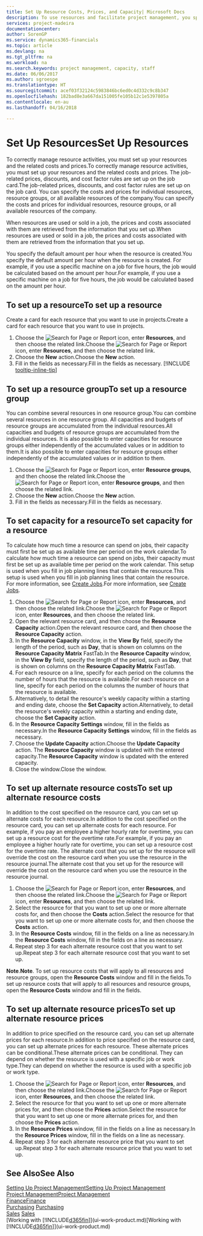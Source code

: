 ```yaml
---
title: Set Up Resource Costs, Prices, and Capacity| Microsoft Docs
description: To use resources and facilitate project management, you specify costs and prices for individual resources or resource groups, and set the resource capacity.
services: project-madeira
documentationcenter: 
author: SorenGP
ms.service: dynamics365-financials
ms.topic: article
ms.devlang: na
ms.tgt_pltfrm: na
ms.workload: na
ms.search.keywords: project management, capacity, staff
ms.date: 06/06/2017
ms.author: sgroespe
ms.translationtype: HT
ms.sourcegitcommit: acef03f32124c5983846bc6ed0c4d332c9c8b347
ms.openlocfilehash: 182bad8e3a667da151005fe105b12c1e5397805a
ms.contentlocale: en-au
ms.lasthandoff: 04/16/2018

---
```

# <a name="set-up-resources"></a><span data-ttu-id="d904e-103">Set Up Resources</span><span class="sxs-lookup"><span data-stu-id="d904e-103">Set Up Resources</span></span>
<span data-ttu-id="d904e-104">To correctly manage resource activities, you must set up your resources and the related costs and prices.</span><span class="sxs-lookup"><span data-stu-id="d904e-104">To correctly manage resource activities, you must set up your resources and the related costs and prices.</span></span> <span data-ttu-id="d904e-105">The job-related prices, discounts, and cost factor rules are set up on the job card.</span><span class="sxs-lookup"><span data-stu-id="d904e-105">The job-related prices, discounts, and cost factor rules are set up on the job card.</span></span> <span data-ttu-id="d904e-106">You can specify the costs and prices for individual resources, resource groups, or all available resources of the company.</span><span class="sxs-lookup"><span data-stu-id="d904e-106">You can specify the costs and prices for individual resources, resource groups, or all available resources of the company.</span></span>

<span data-ttu-id="d904e-107">When resources are used or sold in a job, the prices and costs associated with them are retrieved from the information that you set up.</span><span class="sxs-lookup"><span data-stu-id="d904e-107">When resources are used or sold in a job, the prices and costs associated with them are retrieved from the information that you set up.</span></span>

<span data-ttu-id="d904e-108">You specify the default amount per hour when the resource is created.</span><span class="sxs-lookup"><span data-stu-id="d904e-108">You specify the default amount per hour when the resource is created.</span></span> <span data-ttu-id="d904e-109">For example, if you use a specific machine on a job for five hours, the job would be calculated based on the amount per hour.</span><span class="sxs-lookup"><span data-stu-id="d904e-109">For example, if you use a specific machine on a job for five hours, the job would be calculated based on the amount per hour.</span></span>

## <a name="to-set-up-a-resource"></a><span data-ttu-id="d904e-110">To set up a resource</span><span class="sxs-lookup"><span data-stu-id="d904e-110">To set up a resource</span></span>
<span data-ttu-id="d904e-111">Create a card for each resource that you want to use in projects.</span><span class="sxs-lookup"><span data-stu-id="d904e-111">Create a card for each resource that you want to use in projects.</span></span>

1. <span data-ttu-id="d904e-112">Choose the ![Search for Page or Report](media/ui-search/search_small.png "Search for Page or Report icon") icon, enter **Resources**, and then choose the related link.</span><span class="sxs-lookup"><span data-stu-id="d904e-112">Choose the ![Search for Page or Report](media/ui-search/search_small.png "Search for Page or Report icon") icon, enter **Resources**, and then choose the related link.</span></span>
2. <span data-ttu-id="d904e-113">Choose the **New** action.</span><span class="sxs-lookup"><span data-stu-id="d904e-113">Choose the **New** action.</span></span>
3. <span data-ttu-id="d904e-114">Fill in the fields as necessary.</span><span class="sxs-lookup"><span data-stu-id="d904e-114">Fill in the fields as necessary.</span></span> [!INCLUDE [tooltip-inline-tip](includes/tooltip-inline-tip_md.md)]  

## <a name="to-set-up-a-resource-group"></a><span data-ttu-id="d904e-115">To set up a resource group</span><span class="sxs-lookup"><span data-stu-id="d904e-115">To set up a resource group</span></span>
<span data-ttu-id="d904e-116">You can combine several resources in one resource group.</span><span class="sxs-lookup"><span data-stu-id="d904e-116">You can combine several resources in one resource group.</span></span> <span data-ttu-id="d904e-117">All capacities and budgets of resource groups are accumulated from the individual resources.</span><span class="sxs-lookup"><span data-stu-id="d904e-117">All capacities and budgets of resource groups are accumulated from the individual resources.</span></span> <span data-ttu-id="d904e-118">It is also possible to enter capacities for resource groups either independently of the accumulated values or in addition to them.</span><span class="sxs-lookup"><span data-stu-id="d904e-118">It is also possible to enter capacities for resource groups either independently of the accumulated values or in addition to them.</span></span>

1. <span data-ttu-id="d904e-119">Choose the ![Search for Page or Report](media/ui-search/search_small.png "Search for Page or Report icon") icon, enter **Resource groups**, and then choose the related link.</span><span class="sxs-lookup"><span data-stu-id="d904e-119">Choose the ![Search for Page or Report](media/ui-search/search_small.png "Search for Page or Report icon") icon, enter **Resource groups**, and then choose the related link.</span></span>
2. <span data-ttu-id="d904e-120">Choose the **New** action.</span><span class="sxs-lookup"><span data-stu-id="d904e-120">Choose the **New** action.</span></span>
3. <span data-ttu-id="d904e-121">Fill in the fields as necessary.</span><span class="sxs-lookup"><span data-stu-id="d904e-121">Fill in the fields as necessary.</span></span>

## <a name="to-set-capacity-for-a-resource"></a><span data-ttu-id="d904e-122">To set capacity for a resource</span><span class="sxs-lookup"><span data-stu-id="d904e-122">To set capacity for a resource</span></span>
<span data-ttu-id="d904e-123">To calculate how much time a resource can spend on jobs, their capacity must first be set up as available time per period on the work calendar.</span><span class="sxs-lookup"><span data-stu-id="d904e-123">To calculate how much time a resource can spend on jobs, their capacity must first be set up as available time per period on the work calendar.</span></span> <span data-ttu-id="d904e-124">This setup is used when you fill in job planning lines that contain the resource.</span><span class="sxs-lookup"><span data-stu-id="d904e-124">This setup is used when you fill in job planning lines that contain the resource.</span></span> <span data-ttu-id="d904e-125">For more information, see [Create Jobs](projects-how-create-jobs.md).</span><span class="sxs-lookup"><span data-stu-id="d904e-125">For more information, see [Create Jobs](projects-how-create-jobs.md).</span></span>

1. <span data-ttu-id="d904e-126">Choose the ![Search for Page or Report](media/ui-search/search_small.png "Search for Page or Report icon") icon, enter **Resources**, and then choose the related link.</span><span class="sxs-lookup"><span data-stu-id="d904e-126">Choose the ![Search for Page or Report](media/ui-search/search_small.png "Search for Page or Report icon") icon, enter **Resources**, and then choose the related link.</span></span>
2. <span data-ttu-id="d904e-127">Open the relevant resource card, and then choose the **Resource Capacity** action.</span><span class="sxs-lookup"><span data-stu-id="d904e-127">Open the relevant resource card, and then choose the **Resource Capacity** action.</span></span>
3. <span data-ttu-id="d904e-128">In the **Resource Capacity** window, in the **View By** field, specify the length of the period, such as **Day**, that is shown on columns on the **Resource Capacity Matrix** FastTab.</span><span class="sxs-lookup"><span data-stu-id="d904e-128">In the **Resource Capacity** window, in the **View By** field, specify the length of the period, such as **Day**, that is shown on columns on the **Resource Capacity Matrix** FastTab.</span></span>
4. <span data-ttu-id="d904e-129">For each resource on a line, specify for each period on the columns the number of hours that the resource is available.</span><span class="sxs-lookup"><span data-stu-id="d904e-129">For each resource on a line, specify for each period on the columns the number of hours that the resource is available.</span></span>
5. <span data-ttu-id="d904e-130">Alternatively, to detail the resource's weekly capacity within a starting and ending date, choose the **Set Capacity** action.</span><span class="sxs-lookup"><span data-stu-id="d904e-130">Alternatively, to detail the resource's weekly capacity within a starting and ending date, choose the **Set Capacity** action.</span></span>
6. <span data-ttu-id="d904e-131">In the **Resource Capacity Settings** window, fill in the fields as necessary.</span><span class="sxs-lookup"><span data-stu-id="d904e-131">In the **Resource Capacity Settings** window, fill in the fields as necessary.</span></span>
7. <span data-ttu-id="d904e-132">Choose the **Update Capacity** action.</span><span class="sxs-lookup"><span data-stu-id="d904e-132">Choose the **Update Capacity** action.</span></span> <span data-ttu-id="d904e-133">The **Resource Capacity** window is updated with the entered capacity.</span><span class="sxs-lookup"><span data-stu-id="d904e-133">The **Resource Capacity** window is updated with the entered capacity.</span></span>
8. <span data-ttu-id="d904e-134">Close the window.</span><span class="sxs-lookup"><span data-stu-id="d904e-134">Close the window.</span></span>

## <a name="to-set-up-alternate-resource-costs"></a><span data-ttu-id="d904e-135">To set up alternate resource costs</span><span class="sxs-lookup"><span data-stu-id="d904e-135">To set up alternate resource costs</span></span>
<span data-ttu-id="d904e-136">In addition to the cost specified on the resource card, you can set up alternate costs for each resource.</span><span class="sxs-lookup"><span data-stu-id="d904e-136">In addition to the cost specified on the resource card, you can set up alternate costs for each resource.</span></span> <span data-ttu-id="d904e-137">For example, if you pay an employee a higher hourly rate for overtime, you can set up a resource cost for the overtime rate.</span><span class="sxs-lookup"><span data-stu-id="d904e-137">For example, if you pay an employee a higher hourly rate for overtime, you can set up a resource cost for the overtime rate.</span></span> <span data-ttu-id="d904e-138">The alternate cost that you set up for the resource will override the cost on the resource card when you use the resource in the resource journal.</span><span class="sxs-lookup"><span data-stu-id="d904e-138">The alternate cost that you set up for the resource will override the cost on the resource card when you use the resource in the resource journal.</span></span>

1. <span data-ttu-id="d904e-139">Choose the ![Search for Page or Report](media/ui-search/search_small.png "Search for Page or Report icon") icon, enter **Resources**, and then choose the related link.</span><span class="sxs-lookup"><span data-stu-id="d904e-139">Choose the ![Search for Page or Report](media/ui-search/search_small.png "Search for Page or Report icon") icon, enter **Resources**, and then choose the related link.</span></span>  
2. <span data-ttu-id="d904e-140">Select the resource for that you want to set up one or more alternate costs for, and then choose the **Costs** action.</span><span class="sxs-lookup"><span data-stu-id="d904e-140">Select the resource for that you want to set up one or more alternate costs for, and then choose the **Costs** action.</span></span>  
3. <span data-ttu-id="d904e-141">In the **Resource Costs** window, fill in the fields on a line as necessary.</span><span class="sxs-lookup"><span data-stu-id="d904e-141">In the **Resource Costs** window, fill in the fields on a line as necessary.</span></span>  
4. <span data-ttu-id="d904e-142">Repeat step 3 for each alternate resource cost that you want to set up.</span><span class="sxs-lookup"><span data-stu-id="d904e-142">Repeat step 3 for each alternate resource cost that you want to set up.</span></span>

<span data-ttu-id="d904e-143">**Note**.</span><span class="sxs-lookup"><span data-stu-id="d904e-143">**Note**.</span></span> <span data-ttu-id="d904e-144">To set up resource costs that will apply to all resources and resource groups, open the **Resource Costs** window and fill in the fields.</span><span class="sxs-lookup"><span data-stu-id="d904e-144">To set up resource costs that will apply to all resources and resource groups, open the **Resource Costs** window and fill in the fields.</span></span>

## <a name="to-set-up-alternate-resource-prices"></a><span data-ttu-id="d904e-145">To set up alternate resource prices</span><span class="sxs-lookup"><span data-stu-id="d904e-145">To set up alternate resource prices</span></span>
<span data-ttu-id="d904e-146">In addition to price specified on the resource card, you can set up alternate prices for each resource.</span><span class="sxs-lookup"><span data-stu-id="d904e-146">In addition to price specified on the resource card, you can set up alternate prices for each resource.</span></span> <span data-ttu-id="d904e-147">These alternate prices can be conditional.</span><span class="sxs-lookup"><span data-stu-id="d904e-147">These alternate prices can be conditional.</span></span> <span data-ttu-id="d904e-148">They can depend on whether the resource is used with a specific job or work type.</span><span class="sxs-lookup"><span data-stu-id="d904e-148">They can depend on whether the resource is used with a specific job or work type.</span></span>

1. <span data-ttu-id="d904e-149">Choose the ![Search for Page or Report](media/ui-search/search_small.png "Search for Page or Report icon") icon, enter **Resources**, and then choose the related link.</span><span class="sxs-lookup"><span data-stu-id="d904e-149">Choose the ![Search for Page or Report](media/ui-search/search_small.png "Search for Page or Report icon") icon, enter **Resources**, and then choose the related link.</span></span>
2. <span data-ttu-id="d904e-150">Select the resource for that you want to set up one or more alternate prices for, and then choose the **Prices** action.</span><span class="sxs-lookup"><span data-stu-id="d904e-150">Select the resource for that you want to set up one or more alternate prices for, and then choose the **Prices** action.</span></span>
3. <span data-ttu-id="d904e-151">In the **Resource Prices** window, fill in the fields on a line as necessary.</span><span class="sxs-lookup"><span data-stu-id="d904e-151">In the **Resource Prices** window, fill in the fields on a line as necessary.</span></span>
4. <span data-ttu-id="d904e-152">Repeat step 3 for each alternate resource price that you want to set up.</span><span class="sxs-lookup"><span data-stu-id="d904e-152">Repeat step 3 for each alternate resource price that you want to set up.</span></span>

## <a name="see-also"></a><span data-ttu-id="d904e-153">See Also</span><span class="sxs-lookup"><span data-stu-id="d904e-153">See Also</span></span>
[<span data-ttu-id="d904e-154">Setting Up Project Management</span><span class="sxs-lookup"><span data-stu-id="d904e-154">Setting Up Project Management</span></span>](projects-setup-projects.md)  
[<span data-ttu-id="d904e-155">Project Management</span><span class="sxs-lookup"><span data-stu-id="d904e-155">Project Management</span></span>](projects-manage-projects.md)  
[<span data-ttu-id="d904e-156">Finance</span><span class="sxs-lookup"><span data-stu-id="d904e-156">Finance</span></span>](finance.md)  
<span data-ttu-id="d904e-157">[Purchasing](purchasing-manage-purchasing.md)       </span><span class="sxs-lookup"><span data-stu-id="d904e-157">[Purchasing](purchasing-manage-purchasing.md)       </span></span>  
<span data-ttu-id="d904e-158">[Sales](sales-manage-sales.md)    </span><span class="sxs-lookup"><span data-stu-id="d904e-158">[Sales](sales-manage-sales.md)    </span></span>  
<span data-ttu-id="d904e-159">[Working with [!INCLUDE[d365fin](includes/d365fin_md.md)]](ui-work-product.md)</span><span class="sxs-lookup"><span data-stu-id="d904e-159">[Working with [!INCLUDE[d365fin](includes/d365fin_md.md)]](ui-work-product.md)</span></span>  


